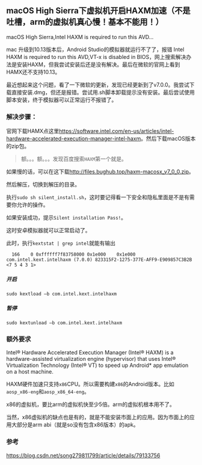 ## macOS High Sierra下虚拟机开启HAXM加速（不是吐槽，arm的虚拟机真心慢！基本不能用！）

macOS High Sierra,Intel HAXM is required to run this AVD...

mac 升级到10.13版本后，Android Studio的模拟器就运行不了了，报错 Intel HAXM is required to run this AVD,VT-x is disabled in BIOS，网上搜索解决办法是安装HAXM，但我尝试安装后还是没有解决。最后在微软的官网上看到HAMX还不支持10.13。

最近想起来这个问题，看了一下微软的更新，发现已经更新到了v7.0.0。我尝试下载直接安装.dmg，但还是报错。尝试用.sh脚本卸载提示没有安装。最后尝试使用脚本安装，终于模拟器可以正常运行不报错了。

### 解决步骤：

官网下载HAMX点这里<https://software.intel.com/en-us/articles/intel-hardware-accelerated-execution-manager-intel-haxm>。然后下载macOS版本的zip包。

> 额。。。额。。。发现百度搜索`HAXM`第一个就是。

如果慢的话，可以在这下载<http://files.bughub.top/haxm-macosx_v7_0_0.zip>。

然后解压，切换到解压的目录。

执行`sudo sh silent_install.sh`，这时要记得看一下安全和隐私里面是不是有需要你允许的操作。

如果安装成功，提示`Silent installation Pass!`。

这时安卓模拟器就可以正常启动了。

此时，执行`kextstat | grep intel`就能有输出

```shell
  166    0 0xffffff7f83758000 0x1e000    0x1e000    com.intel.kext.intelhaxm (7.0.0) 823315F2-1275-377E-AFF9-E909857C3B2B <7 5 4 3 1>
```

##### 开启

`sudo kextload –b com.intel.kext.intelhaxm`

##### 暂停

`sudo kextunload –b com.intel.kext.intelhaxm`

### 额外要求

Intel® Hardware Accelerated Execution Manager (Intel® HAXM) is a hardware-assisted virtualization engine (hypervisor) that uses Intel® Virtualization Technology (Intel® VT) to speed up Android* app emulation on a host machine.

HAXM硬件加速只支持`x86`CPU。所以需要构建`x86`的Android版本。比如`aosp_x86-eng`和`aosp_x86_64-eng`。

x86的虚拟机，要比arm的虚拟机快至少5倍。arm的虚拟机根本用不了。

当然，x86虚拟机的缺点也是有的，就是不能安装市面上的应用。因为市面上的应用大部分是arm abi（就是so没有包含x86版本）的apk。

### 参考
<https://blog.csdn.net/song279811799/article/details/79133756>
